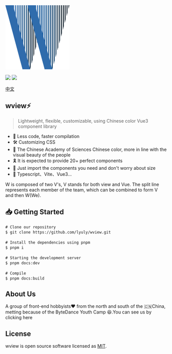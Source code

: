<a href="https://wview.icu/" align="center">
    <img src="./packages/document/docs/src/public/symbol.svg" style="width:200px;height:200px;align-center: center;">
</a>

<img src="https://img.shields.io/tokei/lines/github/lyuly/wview"> <img src="https://img.shields.io/github/last-commit/lyuly/wview">

[中文](./README_CN.md)

## wview⚡️

>Lightweight, flexible, customizable, using Chinese color Vue3 component library

* 🚀  Less code, faster compilation
* 🛠  Customizing CSS
* 🎨  The Chinese Academy of Sciences Chinese color, more in line with the visual beauty of the people
* 🎗  It is expected to provide 20+ perfect components
* 🎄  Just import the components you need and don't worry about size
* 🎉 Typescript、Vite、Vue3...

W is composed of two V's, V stands for both view and Vue. The split line represents each member of the team, which can be combined to form V and then W(We).

## 📥 Getting Started

```shell
# Clone our repository
$ git clone https://github.com/lyuly/wview.git

# Install the dependencies using pnpm
$ pnpm i

# Starting the development server
$ pnpm docs:dev

# Compile
$ pnpm docs:build
```

## About Us

A group of front-end hobbyists❤️ from the north and south of the 🇨🇳China, metting because of the ByteDance Youth Camp 😆.You can see us by clicking here

## License

wview is open source software licensed as [MIT](./LICENSE).
